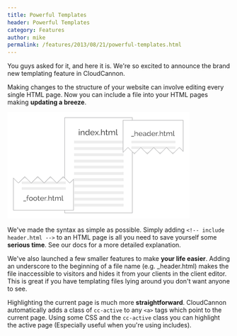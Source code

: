 ```yaml
---
title: Powerful Templates
header: Powerful Templates
category: Features
author: mike
permalink: /features/2013/08/21/powerful-templates.html
---
```

You guys asked for it, and here it is. We're so excited to announce the brand new templating feature in CloudCannon.

Making changes to the structure of your website can involve editing every single HTML page. Now you can include a file into your HTML pages making __updating a breeze__.

![Includes](/images/blog/includes.png)

We've made the syntax as simple as possible. Simply adding `<!-- include header.html -->` to an HTML page is all you need to save yourself some __serious time__. See our docs for a more detailed explanation.

We've also launched a few smaller features to make __your life easier__. Adding an underscore to the beginning of a file name (e.g. \_header.html) makes the file inaccessible to visitors and hides it from your clients in the client editor. This is great if you have templating files lying around you don't want anyone to see.

Highlighting the current page is much more __straightforward__. CloudCannon automatically adds a class of `cc-active` to any `<a>` tags which point to the current page. Using some CSS and the `cc-active` class you can highlight the active page (Especially useful when you're using includes).
